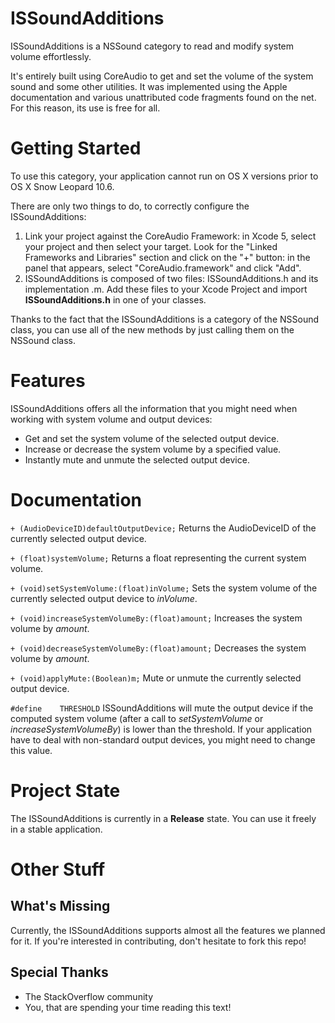 ISSoundAdditions
================

ISSoundAdditions is a NSSound category to read and modify system volume effortlessly.

It's entirely built using CoreAudio to get and set the volume of the system sound and some other utilities.
It was implemented using the Apple documentation and various unattributed code fragments
found on the net. For this reason, its use is free for all.
 
Getting Started
=============
To use this category, your application cannot run on OS X versions prior to OS X Snow Leopard 10.6.

There are only two things to do, to correctly configure the ISSoundAdditions:

1. Link your project against the CoreAudio Framework: in Xcode 5, select your project and then select your target. Look for the "Linked Frameworks and Libraries" section and click on the "+" button: in the panel that appears, select "CoreAudio.framework" and click "Add".
2. ISSoundAdditions is composed of two files: ISSoundAdditions.h and its implementation .m. Add these files to your Xcode Project and import **ISSoundAdditions.h** in one of your classes.

Thanks to the fact that the ISSoundAdditions is a category of the NSSound class, you can use all of the new methods by just calling them on the NSSound class.

Features
=============
ISSoundAdditions offers all the information that you might need when working with system volume and output devices:

* Get and set the system volume of the selected output device.
* Increase or decrease the system volume by a specified value.
* Instantly mute and unmute the selected output device.

Documentation
=============

`+ (AudioDeviceID)defaultOutputDevice;`
Returns the AudioDeviceID of the currently selected output device.

`+ (float)systemVolume;`
Returns a float representing the current system volume.

`+ (void)setSystemVolume:(float)inVolume;`
Sets the system volume of the currently selected output device to *inVolume*.

`+ (void)increaseSystemVolumeBy:(float)amount;`
Increases the system volume by *amount*.

`+ (void)decreaseSystemVolumeBy:(float)amount;`
Decreases the system volume by *amount*.

`+ (void)applyMute:(Boolean)m;`
Mute or unmute the currently selected output device.

`#define	THRESHOLD`
ISSoundAdditions will mute the output device if the computed system volume (after a call to *setSystemVolume* or *increaseSystemVolumeBy*) is lower than the threshold.
If your application have to deal with non-standard output devices, you might need to change this value.

Project State
=============
The ISSoundAdditions is currently in a **Release** state. You can use it freely in a stable application.

Other Stuff
=============

## What's Missing
Currently, the ISSoundAdditions supports almost all the features we planned for it. If you're interested in contributing, don't hesitate to fork this repo!

## Special Thanks
* The StackOverflow community
* You, that are spending your time reading this text!